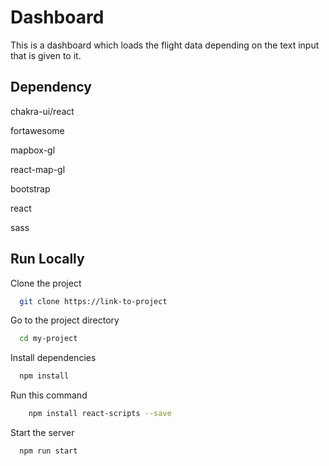 # Dashboard

This is a dashboard which loads the flight data depending on the text input that is given to it.




## Dependency

chakra-ui/react

fortawesome

mapbox-gl

react-map-gl

bootstrap 

react

sass
## Run Locally

Clone the project

```bash
  git clone https://link-to-project
```

Go to the project directory

```bash
  cd my-project
```

Install dependencies

```bash
  npm install
```

Run this command

```bash
    npm install react-scripts --save
```

Start the server

```bash
  npm run start
```

